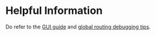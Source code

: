 # Helpful Information

Do refer to the [GUI guide](https://openroad-flow-scripts.readthedocs.io/en/latest/tutorials/FlowTutorial.html#openroad-gui) and [global routing debugging tips](https://openroad-flow-scripts.readthedocs.io/en/latest/tutorials/FlowTutorial.html#debugging-problems-in-global-routing).
